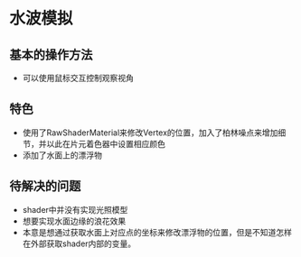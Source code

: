 # 水波模拟
## 基本的操作方法
- 可以使用鼠标交互控制观察视角
## 特色
- 使用了RawShaderMaterial来修改Vertex的位置，加入了柏林噪点来增加细节，并以此在片元着色器中设置相应颜色
- 添加了水面上的漂浮物
## 待解决的问题
- shader中并没有实现光照模型
- 想要实现水面边缘的浪花效果
- 本意是想通过获取水面上对应点的坐标来修改漂浮物的位置，但是不知道怎样在外部获取shader内部的变量。